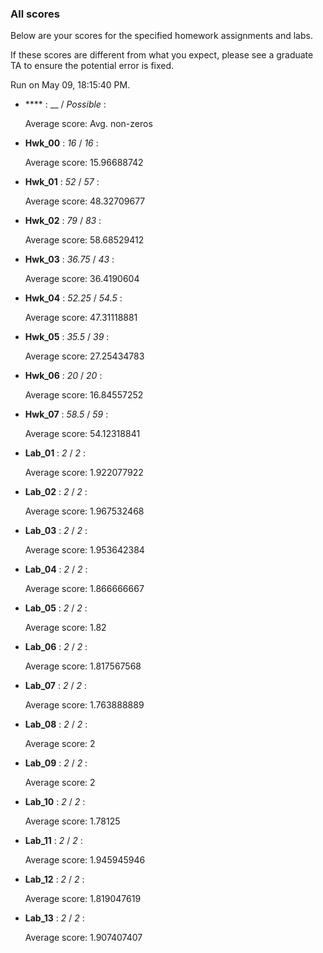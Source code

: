 ### All scores

Below are your scores for the specified homework assignments and labs.

If these scores are different from what you expect, please see a graduate TA to ensure the potential error is fixed.

Run on May 09, 18:15:40 PM.

+ **** : __  / _Possible_ : 

  Average score: Avg. non-zeros



+ **Hwk_00** : _16_  / _16_ : 

  Average score: 15.96688742



+ **Hwk_01** : _52_  / _57_ : 

  Average score: 48.32709677



+ **Hwk_02** : _79_  / _83_ : 

  Average score: 58.68529412



+ **Hwk_03** : _36.75_  / _43_ : 

  Average score: 36.4190604



+ **Hwk_04** : _52.25_  / _54.5_ : 

  Average score: 47.31118881



+ **Hwk_05** : _35.5_  / _39_ : 

  Average score: 27.25434783



+ **Hwk_06** : _20_  / _20_ : 

  Average score: 16.84557252



+ **Hwk_07** : _58.5_  / _59_ : 

  Average score: 54.12318841



+ **Lab_01** : _2_  / _2_ : 

  Average score: 1.922077922



+ **Lab_02** : _2_  / _2_ : 

  Average score: 1.967532468



+ **Lab_03** : _2_  / _2_ : 

  Average score: 1.953642384



+ **Lab_04** : _2_  / _2_ : 

  Average score: 1.866666667



+ **Lab_05** : _2_  / _2_ : 

  Average score: 1.82



+ **Lab_06** : _2_  / _2_ : 

  Average score: 1.817567568



+ **Lab_07** : _2_  / _2_ : 

  Average score: 1.763888889



+ **Lab_08** : _2_  / _2_ : 

  Average score: 2



+ **Lab_09** : _2_  / _2_ : 

  Average score: 2



+ **Lab_10** : _2_  / _2_ : 

  Average score: 1.78125



+ **Lab_11** : _2_  / _2_ : 

  Average score: 1.945945946



+ **Lab_12** : _2_  / _2_ : 

  Average score: 1.819047619



+ **Lab_13** : _2_  / _2_ : 

  Average score: 1.907407407



